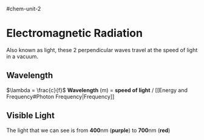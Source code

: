 #chem-unit-2 
# Electromagnetic Radiation
Also known as light, these 2 perpendicular waves travel at the speed of light in a vacuum.

## Wavelength
$\lambda = \frac{c}{f}$ 
**Wavelength** (m) = **speed of light** / [[Energy and Frequency#Photon Frequency|Frequency]]
## Visible Light
The light that we can see is from **400**nm (**purple**) to **700**nm (**red**)
